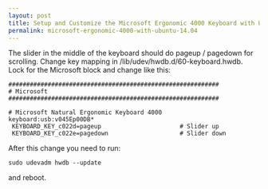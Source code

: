 ```yaml
---
layout: post
title: Setup and Customize the Microsoft Ergonomic 4000 Keyboard with Ubuntu 14.04
permalink: microsoft-ergonomic-4000-with-ubuntu-14.04
---
```


The slider in the middle of the keyboard should do  pageup / pagedown for scrolling. Change key mapping in /lib/udev/hwdb.d/60-keyboard.hwdb. Lock for the Microsoft block and change like this:

```
###########################################################
# Microsoft
###########################################################

# Microsoft Natural Ergonomic Keyboard 4000
keyboard:usb:v045Ep00DB*
 KEYBOARD_KEY_c022d=pageup						# Slider up
 KEYBOARD_KEY_c022e=pagedown					# Slider down
```

After this change you need to run:
```
sudo udevadm hwdb --update
```
and reboot.
